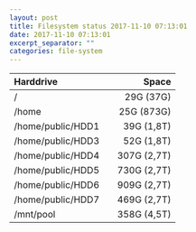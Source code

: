 ```yaml
---
layout: post
title: Filesystem status 2017-11-10 07:13:01
date: 2017-11-10 07:13:01
excerpt_separator: ""
categories: file-system
---
```

Harddrive| | Space
:--- | --- | ---:
/ | | 29G (37G)
/home | | 25G (873G)
/home/public/HDD1 | | 39G (1,8T)
/home/public/HDD3 | | 52G (1,8T)
/home/public/HDD4 | | 307G (2,7T)
/home/public/HDD5 | | 730G (2,7T)
/home/public/HDD6 | | 909G (2,7T)
/home/public/HDD7 | | 469G (2,7T)
/mnt/pool | | 358G (4,5T)
